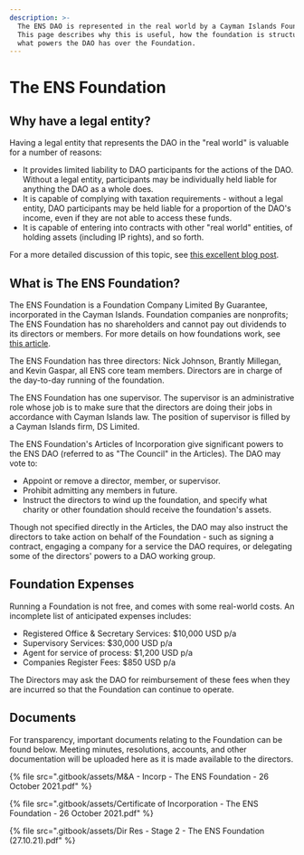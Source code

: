 ```yaml
---
description: >-
  The ENS DAO is represented in the real world by a Cayman Islands Foundation.
  This page describes why this is useful, how the foundation is structured, and
  what powers the DAO has over the Foundation.
---
```


# The ENS Foundation

## Why have a legal entity?

Having a legal entity that represents the DAO in the "real world" is valuable for a number of reasons:

* It provides limited liability to DAO participants for the actions of the DAO. Without a legal entity, participants may be individually held liable for anything the DAO as a whole does.
* It is capable of complying with taxation requirements - without a legal entity, DAO participants may be held liable for a proportion of the DAO's income, even if they are not able to access these funds.
* It is capable of entering into contracts with other "real world" entities, of holding assets (including IP rights), and so forth.

For a more detailed discussion of this topic, see [this excellent blog post](https://mirror.xyz/0x954888B7a5C6736F4955dF18B556D8328FD02f61/5K9llACK4tzu5WHL68CM3bBsmSleL\_XxJ2kRGYnwp7A).

## What is The ENS Foundation?

The ENS Foundation is a Foundation Company Limited By Guarantee, incorporated in the Cayman Islands. Foundation companies are nonprofits; The ENS Foundation has no shareholders and cannot pay out dividends to its directors or members. For more details on how foundations work, see [this article](https://www.careyolsen.com/briefings/overview-cayman-islands-foundation-companies).

The ENS Foundation has three directors: Nick Johnson, Brantly Millegan, and Kevin Gaspar, all ENS core team members. Directors are in charge of the day-to-day running of the foundation.

The ENS Foundation has one supervisor. The supervisor is an administrative role whose job is to make sure that the directors are doing their jobs in accordance with Cayman Islands law. The position of supervisor is filled by a Cayman Islands firm, DS Limited.

The ENS Foundation's Articles of Incorporation give significant powers to the ENS DAO (referred to as "The Council" in the Articles). The DAO may vote to:

* Appoint or remove a director, member, or supervisor.
* Prohibit admitting any members in future.
* Instruct the directors to wind up the foundation, and specify what charity or other foundation should receive the foundation's assets.

Though not specified directly in the Articles, the DAO may also instruct the directors to take action on behalf of the Foundation - such as signing a contract, engaging a company for a service the DAO requires, or delegating some of the directors' powers to a DAO working group.

## Foundation Expenses

Running a Foundation is not free, and comes with some real-world costs. An incomplete list of anticipated expenses includes:

* Registered Office & Secretary Services: $10,000 USD p/a
* Supervisory Services: $30,000 USD p/a
* Agent for service of process: $1,200 USD p/a
* Companies Register Fees: $850 USD p/a

The Directors may ask the DAO for reimbursement of these fees when they are incurred so that the Foundation can continue to operate.

## Documents

For transparency, important documents relating to the Foundation can be found below. Meeting minutes, resolutions, accounts, and other documentation will be uploaded here as it is made available to the directors.

{% file src=".gitbook/assets/M&A - Incorp - The ENS Foundation - 26 October 2021.pdf" %}

{% file src=".gitbook/assets/Certificate of Incorporation - The ENS Foundation - 26 October 2021.pdf" %}

{% file src=".gitbook/assets/Dir Res - Stage 2 - The ENS Foundation (27.10.21).pdf" %}
